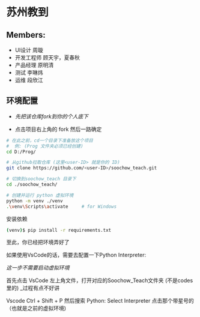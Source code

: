 # 苏州教到

## Members:
- UI设计 周璇
- 开发工程师 顾天宇，夏春秋
- 产品经理 原明清
- 测试 李琳炜
- 运维 段欣江

## 环境配置

- _先把该仓库fork到你的个人底下_

- 点击项目右上角的 fork 然后一路确定

```bash
# 在此之前，cd一个目录下准备放这个项目
#  例: (Prog 文件夹必须已经创建)
cd D:/Prog/

# 从github拉取仓库 (这里<user-ID> 就是你的 ID)
git clone https://github.com/<user-ID>/soochow_teach.git

# 切换到soochow_teach 目录下
cd ./soochow_teach/

# 创建并运行 python 虚拟环境
python -m venv ./venv
.\venv\Scripts\activate     # for Windows
```

安装依赖

```bash
(venv)$ pip install -r requirements.txt
```

至此，你已经把环境弄好了

如果使用VsCode的话，需要去配置一下Python Interpreter: 

*这一步不需要启动虚拟环境*

首先点击 VsCode 左上角文件，打开对应的Soochow_Teach文件夹 (不是codes里的) _过程有点不好讲

Vscode Ctrl + Shift + P  然后搜索 Python: Select Interpreter 点击那个带星号的（也就是之前的虚拟环境)
